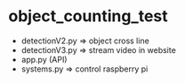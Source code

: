 # object_counting_test
- detectionV2.py => object cross line
- detectionV3.py => stream video in website
- app.py (API)
- systems.py => control raspberry pi
